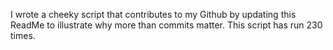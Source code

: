 I wrote a cheeky script that contributes to my Github by updating this ReadMe to illustrate why more than commits matter. This script has run 230 times.